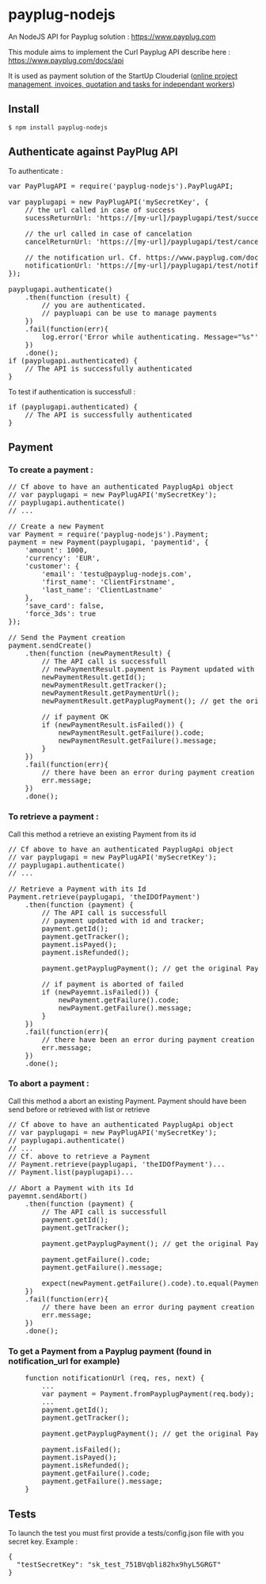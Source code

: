 # payplug-nodejs
An NodeJS API for Payplug solution : https://www.payplug.com

This module aims to implement the Curl Payplug API describe here : https://www.payplug.com/docs/api

It is used as payment solution of the StartUp Clouderial (<a href="http://clouderial.com">online project management, invoices, quotation and tasks for independant workers</a>)

## Install
<code>$ npm install payplug-nodejs</code>

## Authenticate against PayPlug API
To authenticate :

<pre>
var PayPlugAPI = require('payplug-nodejs').PayPlugAPI;

var payplugapi = new PayPlugAPI('mySecretKey', {
    // the url called in case of success
    sucessReturnUrl: 'https://[my-url]/payplugapi/test/success?tracker=',
    
    // the url called in case of cancelation
    cancelReturnUrl: 'https://[my-url]/payplugapi/test/cancel?tracker=',
    
    // the notification url. Cf. https://www.payplug.com/docs/api/apiref.html#notifications
    notificationUrl: 'https://[my-url]/payplugapi/test/notifications?tracker='
});

payplugapi.authenticate()
	.then(function (result) {
		// you are authenticated.
		// paypluapi can be use to manage payments
	})
	.fail(function(err){
		log.error('Error while authenticating. Message="%s"', err.message);
	})
	.done();
if (payplugapi.authenticated) {
	// The API is successfully authenticated
}
</pre>

To test if authentication is successfull :
<pre>
if (payplugapi.authenticated) {
	// The API is successfully authenticated
}
</pre>

## Payment
### To create a payment :

<pre>
// Cf above to have an authenticated PayplugApi object
// var payplugapi = new PayPlugAPI('mySecretKey');
// payplugapi.authenticate()
// ... 

// Create a new Payment
var Payment = require('payplug-nodejs').Payment;
payment = new Payment(payplugapi, 'paymentid', {
    'amount': 1000,
    'currency': 'EUR',
    'customer': {
        'email': 'testu@payplug-nodejs.com',
        'first_name': 'ClientFirstname',
        'last_name': 'ClientLastname'
    },
    'save_card': false,
    'force_3ds': true
});

// Send the Payment creation
payment.sendCreate()
    .then(function (newPaymentResult) {
        // The API call is successfull
        // newPaymentResult.payment is Payment updated with id and tracker;
        newPaymentResult.getId();
        newPaymentResult.getTracker();
        newPaymentResult.getPaymentUrl();
        newPaymentResult.getPayplugPayment(); // get the original Payplug payment (as defined in Payplug API)
        
        // if payment OK
        if (newPaymentResult.isFailed()) {
            newPaymentResult.getFailure().code;
            newPaymentResult.getFailure().message;
        }
    })
    .fail(function(err){
        // there have been an error during payment creation
        err.message;
    })
    .done();
</pre>

### To retrieve a payment :

Call this method a retrieve an existing Payment from its id

<pre>
// Cf above to have an authenticated PayplugApi object
// var payplugapi = new PayPlugAPI('mySecretKey');
// payplugapi.authenticate()
// ... 

// Retrieve a Payment with its Id
Payment.retrieve(payplugapi, 'theIDOfPayment')
    .then(function (payment) {
        // The API call is successfull
        // payment updated with id and tracker;
        payment.getId();
        payment.getTracker();
        payment.isPayed();
        payment.isRefunded();
        
        payment.getPayplugPayment(); // get the original Payplug payment (as defined in Payplug API)
        
        // if payment is aborted of failed
        if (newPayemnt.isFailed()) {
            newPayment.getFailure().code;
            newPayment.getFailure().message;
        }
    })
    .fail(function(err){
        // there have been an error during payment creation
        err.message;
    })
    .done();
</pre>

### To abort a payment :

Call this method a abort an existing Payment. Payment should have been send before or retrieved with list or retrieve

<pre>
// Cf above to have an authenticated PayplugApi object
// var payplugapi = new PayPlugAPI('mySecretKey');
// payplugapi.authenticate()
// ... 
// Cf. above to retrieve a Payment
// Payment.retrieve(payplugapi, 'theIDOfPayment')...
// Payment.list(payplugapi)...

// Abort a Payment with its Id
payemnt.sendAbort()
    .then(function (payment) {
        // The API call is successfull
        payment.getId();
        payment.getTracker();

        payment.getPayplugPayment(); // get the original Payplug payment (as defined in Payplug API)
        
        payment.getFailure().code;
        payment.getFailure().message;
        
        expect(newPayment.getFailure().code).to.equal(Payment.ABORT_STATUS);
    })
    .fail(function(err){
        // there have been an error during payment creation
        err.message;
    })
    .done();
</pre>

### To get a Payment from a Payplug payment (found in notification_url for example)

<pre>
    function notificationUrl (req, res, next) {
        ...
        var payment = Payment.fromPayplugPayment(req.body);
        ...
        payment.getId();
        payment.getTracker();

        payment.getPayplugPayment(); // get the original Payplug payment (as defined in Payplug API)

        payment.isFailed();
        payment.isPayed();
        payment.isRefunded();
        payment.getFailure().code;
        payment.getFailure().message;
    }
</pre>


## Tests
To launch the test you must first provide a tests/config.json file with you secret key. Example :

<pre>
{
  "testSecretKey": "sk_test_751BVqbli82hx9hyL5GRGT"
}
</pre>

